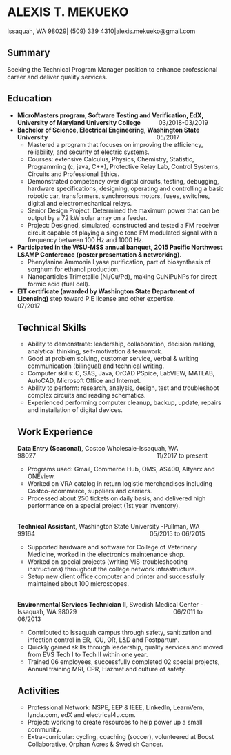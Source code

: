 <h1>ALEXIS T. MEKUEKO</h1>

<p>Issaquah, WA 98029| (509) 339 4310|alexis.mekueko@gmail.com</p>

<h2>Summary</h2>

<p>Seeking the Technical Program Manager position to enhance professional career and deliver quality services.</p>

<h2>Education</h2>

<ul>
<li><strong>MicroMasters program, Software Testing and Verification, EdX, University of Maryland University College</strong>&emsp;&emsp;&emsp;03/2018-03/2019
<li><strong>Bachelor of Science, Electrical Engineering, Washington State University</strong>&emsp;&emsp;&emsp;&emsp;&emsp;&emsp;&emsp;&emsp;&emsp;&emsp;&emsp;&emsp;&emsp;&emsp;&emsp;&emsp;&emsp;&emsp;05/2017
<ul><li>Mastered a program that focuses on improving the efficiency, reliability, and security of electric systems.</li>
<li>Courses: extensive Calculus, Physics, Chemistry, Statistic, Programming (c, java, C++), Protective Relay Lab, Control Systems, Circuits and Professional Ethics.</li>
<li>Demonstrated competency over digital circuits, testing, debugging, hardware specifications, designing, operating and controlling a basic robotic car, transformers, synchronous motors, fuses, switches, digital and electromechanical relays.</li>
<li>Senior Design Project: Determined the maximum power that can be output by a 72 kW solar array on a feeder.</li>
<li>Project: Designed, simulated, constructed and tested a FM receiver circuit capable of playing a single tone FM modulated signal with a frequency between 100 Hz and 1000 Hz.</li></ul></li>
<li><strong>Participated in the WSU-MSS annual banquet, 2015 Pacific Northwest LSAMP Conference (poster presentation &amp; networking)</strong>.
<ul><li>Phenylanine Ammonia Lyase purification, part of biosynthesis of sorghum for ethanol production.</li>
<li>Nanoparticles Trimetallic (Ni/Cu/Pd), making CuNiPuNPs for direct formic acid (fuel cell).</li></ul></li>
<li><strong>EIT certificate (awarded by Washington State Department of Licensing)</strong> step toward P.E license and other expertise.&emsp;&emsp;&emsp;&emsp;&emsp;07/2017                                                  </li>

<h2>Technical Skills</h2>

<ul>
<li>Ability to demonstrate: leadership, collaboration, decision making, analytical thinking, self-motivation &amp; teamwork.</li>
<li>Good at problem solving, customer service, verbal &amp; writing communication (bilingual) and technical writing.</li>
<li>Computer skills: C, SAS, Java, OrCAD PSpice, LabVIEW, MATLAB, AutoCAD, Microsoft Office and Internet.</li>
<li>Ability to perform: research, analysis, design, test and troubleshoot complex circuits and reading schematics.</li>
<li>Experienced performing computer cleanup, backup, update, repairs and installation of digital devices.</li>
</ul>

<h2>Work Experience</h2>

<p><strong>Data Entry (Seasonal)</strong>, Costco Wholesale-Issaquah, WA 98027&emsp;&emsp;&emsp;&emsp;&emsp;&emsp;&emsp;&emsp;&emsp;&emsp;&emsp;&emsp;&emsp;&emsp;&emsp;&emsp;&emsp;&emsp;&emsp;&emsp;11/2017 to present</p>
<ul>
<li>Programs used: Gmail, Commerce Hub, OMS, AS400, Altyerx and ONEview.</li>
<li>Worked on VRA catalog in return logistic merchandises including Costco-ecommerce, suppliers and carriers.</li>
<li>Processed about 250 tickets on daily basis, and delivered high performance on a special project (1st year inventory).</li>
</ul>
&emsp;
<p><strong>Technical Assistant</strong>, Washington State University -Pullman, WA 99164&emsp;&emsp;&emsp;&emsp;&emsp;&emsp;&emsp;&emsp;&emsp;&emsp;&emsp;&emsp;&emsp;&emsp;&emsp;&emsp;&emsp;&emsp;&emsp;05/2015 to 06/2015</p>
<ul>
<li>Supported hardware and software for College of Veterinary Medicine, worked in the electronics maintenance shop.</li>
<li>Worked on special projects (writing VIS-troubleshooting instructions) throughout the college network infrastructure.</li>
<li>Setup new client office computer and printer and successfully maintained about 100 microscopes.</li>
</ul>
&emsp;
<p><strong>Environmental Services Technician II</strong>, Swedish Medical Center -Issaquah, WA 98029&emsp;&emsp;&emsp;&emsp;&emsp;&emsp;&emsp;&emsp;&emsp;&emsp;&emsp;&emsp;&emsp;&emsp;&emsp;&emsp;06/2011 to 06/2013</p>
<ul>
<li>Contributed to Issaquah campus through safety, sanitization and infection control in ER, ICU, OR, L&D and Postpartum.</li>
<li>Quickly gained skills through leadership, quality services and moved from EVS Tech I to Tech II within one year.</li>
<li>Trained 06 employees, successfully completed 02 special projects, Annual training MRI, CPR, Hazmat and culture of safety.</li>
</ul>

<h2>Activities</h2>

<ul>
<li>Professional Network: NSPE, EEP &amp; IEEE, LinkedIn, LearnVern, lynda.com, edX and electrical4u.com.</li>
<li>Project: working to create resources to help power up a small community.</li>
<li>Extra-curricular: cycling, coaching (soccer), volunteered at Boost Collaborative, Orphan Acres &amp; Swedish Cancer.</li>
</ul>


